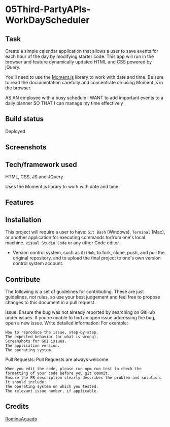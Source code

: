 # 05Third-PartyAPIs-WorkDayScheduler

## Task

Create a simple calendar application that allows a user to save events for each hour of the day by modifying starter code. This app will run in the browser and feature dynamically updated HTML and CSS powered by jQuery.

You'll need to use the [Moment.js](https://momentjs.com/) library to work with date and time. Be sure to read the documentation carefully and concentrate on using Moment.js in the browser.

AS AN employee with a busy schedule
I WANT to add important events to a daily planner
SO THAT I can manage my time effectively

## Build status
Deployed

## Screenshots


## Tech/framework used

HTML, CSS, JS and JQuery

Uses the Moment.js library to work with date and time

## Features


## Installation
This project will require a user to have:
`Git Bash` (Windows), 
`Terminal` (Mac), or another application for executing commands to/from one's local machine.
`Visual Studio Code` or any other Code editor
* Version control system, such as `GitHub`, to fork, clone, push, and pull the original repository, and to upload the final project to one's own version control system account.


## Contribute

The following is a set of guidelines for contributing. These are just guidelines, not rules, so use your best judgement and feel free to propose changes to this document in a pull request.

Issue: Ensure the bug was not already reported by searching on GitHub under issues. If you're unable to find an open issue addressing the bug, open a new issue.
Write detailed information: 
    For example:

    How to reproduce the issue, step-by-step.
    The expected behavior (or what is wrong).
    Screenshots for GUI issues.
    The application version.
    The operating system.
Pull Requests: Pull Requests are always welcome.

    When you edit the code, please run npm run test to check the formatting of your code before you git commit.
    Ensure the PR description clearly describes the problem and solution. It should include:
    The operating system on which you tested.
    The relevant issue number, if applicable.

## Credits



[RominaAguado]()


